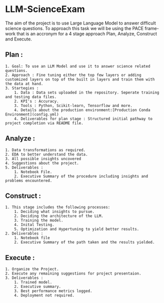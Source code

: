 # LLM-ScienceExam
The aim of the project is to use Large Language Model to answer difficult science questions. To approach this task we will be using the PACE frame-work that is an accronym for a 4 stage approach Plan, Analyze, Construct and Execute.
## Plan :
    1. Goal: To use an LLM Model and use it to answer science related questions.
    2. Approach : Fine tuning either the top few layers or adding customized layers on top of the built in layers and train them with the data at hand.
    3. Startegies : 
        1. Data : Data sets uploaded in the repository. Seperate training and testing data files.
        2. KPI's : Accuracy.
        3. Tools : Python, Scikit-learn, Tensorflow and more.
        4. Details about the production environment:[Production Conda Environment](config.yml)
        4. Deliverables for plan stage : Structured initial pathway to project completion via README file.
## Analyze :
    1. Data transformations as required.
    2. EDA to better understand the data.
    3. All possible insights uncovered
    4. Suggestions about the project.
    5. Deliverables : 
        1. Notebook File.
        2. Executive Summary of the procedure including insights and problems encountered.
## Construct :
    1. This stage includes the following processes:
        1. Deciding what insights to pursue.
        2. Deciding the architecture of the LLM.
        3. Training the model.
        4. Inital Testing.
        5. Optimization and Hypertuning to yield better results.
    2. Deliverables :
        1. Notebook file
        2. Executive Summary of the path taken and the results yielded.
## Execute :
    1. Organize the Project.
    2. Execute any remaining suggestions for project presentaion.
    3. Deliverables :
        1. Trained model.
        2. Executive summary.
        3. Best performance metrics logged.
        4. Deployment not required.
    
        
    

